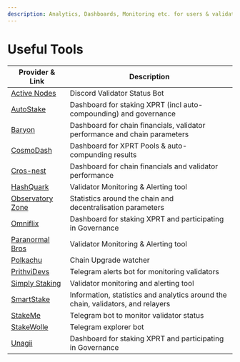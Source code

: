 ```yaml
---
description: Analytics, Dashboards, Monitoring etc. for users & validators
---
```


# Useful Tools



| Provider & Link                                                                                                                      | Description                                                                      |
| ------------------------------------------------------------------------------------------------------------------------------------ | -------------------------------------------------------------------------------- |
| [Active Nodes](https://discord.com/channels/796174129077813248/854663233465090048)                                                   | Discord Validator Status Bot                                                     |
| [AutoStake](https://wallet.autostake.net/persistence)                                                                                | Dashboard for staking XPRT (incl auto-compounding) and governance                |
| [Baryon](https://monitor.baryon.dev/d/persistence/xprt-dashboard?theme=light\&orgId=2\&refresh=5m)                                   | Dashboard for chain financials, validator performance and chain parameters       |
| [CosmoDash](https://www.cosmodash.zone)                                                                                              | Dashboard for XPRT Pools & auto-compunding results                               |
| [Cros-nest](https://chain-monitor.cros-nest.com/d/Cros-nest/block-chains?var-chain\_id=core-1\&var-chain\_name=persistence\&orgId=1) | Dashboard for chain financials and validator performance                         |
| [HashQuark](https://github.com/HashQuark-Research1/cosmos-monitor)                                                                   | Validator Monitoring & Alerting tool                                             |
| [Observatory Zone](https://observatory.zone/persistence)                                                                             | Statistics around the chain and decentralisation parameters                      |
| [Omniflix](https://persistence.omniflix.co/)                                                                                         | Dashboard for staking XPRT and participating in Governance                       |
| [Paranormal Bros](https://persistence.paranorm.pro/monitor)                                                                          | Validator Monitoring & Alerting tool                                             |
| [Polkachu](https://polkachu.com/chain\_upgrades)                                                                                     | Chain Upgrade watcher                                                            |
| [PrithviDevs](https://monolert.prithvidevs.in/)                                                                                      | Telegram alerts bot for monitoring validators                                    |
| [Simply Staking](https://github.com/SimplyVC/panic)                                                                                  | Validator monitoring and alerting tool                                           |
| [SmartStake](https://persistence.smartstake.io/)                                                                                     | Information, statistics and analytics around the chain, validators, and relayers |
| [StakeMe](https://t.me/Stakeme\_checker\_bot)                                                                                        | Telegram bot to monitor validator status                                         |
| [StakeWolle](https://t.me/stakewolleWallet\_bot)                                                                                     | Telegram explorer bot                                                            |
| [Unagii](https://app.unagii.com/stake/persistence)                                                                                   | Dashboard for staking XPRT and participating in Governance                       |

